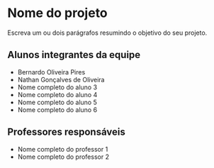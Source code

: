 # Nome do projeto
Escreva um ou dois parágrafos resumindo o objetivo do seu projeto.

## Alunos integrantes da equipe

* Bernardo Oliveira Pires
* Nathan Gonçalves de Oliveira
* Nome completo do aluno 3
* Nome completo do aluno 4
* Nome completo do aluno 5
* Nome completo do aluno 6

## Professores responsáveis

* Nome completo do professor 1
* Nome completo do professor 2

